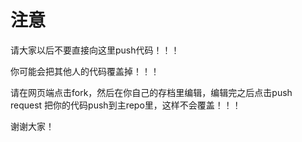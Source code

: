 ﻿# 注意
请大家以后不要直接向这里push代码！！！

你可能会把其他人的代码覆盖掉！！！

请在网页端点击fork，然后在你自己的存档里编辑，编辑完之后点击push request 把你的代码push到主repo里，这样不会覆盖！！！

谢谢大家！
